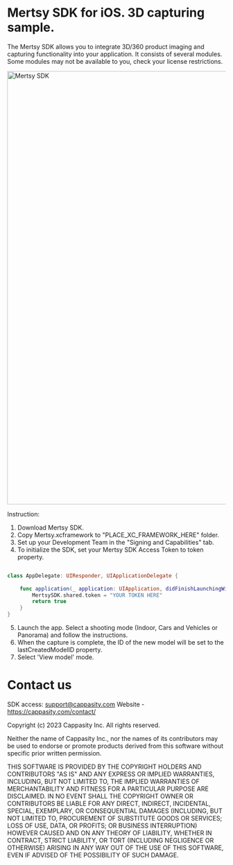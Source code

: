 # Mertsy SDK for iOS. 3D capturing sample.

The Mertsy SDK allows you to integrate 3D/360 product imaging and capturing functionality into your application. It consists of several modules. Some modules may not be available to you, check your license restrictions.

<img src="https://cappasity.com/wp-content/uploads/2022/07/MertsySDK-scaled.jpg" alt="Mertsy SDK" style="width:1000px;"/>

Instruction:

1. Download Mertsy SDK.
2. Copy Mertsy.xcframework to "PLACE_XC_FRAMEWORK_HERE" folder.
3. Set up your Development Team in the "Signing and Capabilities" tab.
4. To initialize the SDK, set your Mertsy SDK Access Token to token property.

```swift

class AppDelegate: UIResponder, UIApplicationDelegate {
    
    func application(_ application: UIApplication, didFinishLaunchingWithOptions launchOptions: [UIApplication.LaunchOptionsKey: Any]?) -> Bool {
        MertsySDK.shared.token = "YOUR TOKEN HERE"
        return true
    }
}
```

5. Launch the app. Select a shooting mode (Indoor, Cars and Vehicles or Panorama) and follow the instructions.
6. When the capture is complete, the ID of the new model will be set to the lastCreatedModelID property.
7. Select 'View model' mode.

# Contact us

SDK access: support@cappasity.com
Website - https://cappasity.com/contact/

Copyright (c) 2023 Cappasity Inc. All rights reserved.

Neither the name of Cappasity Inc., nor the names of its contributors may be used to endorse or promote products derived from this software without specific prior written permission.

THIS SOFTWARE IS PROVIDED BY THE COPYRIGHT HOLDERS AND CONTRIBUTORS "AS IS" AND ANY EXPRESS OR IMPLIED WARRANTIES, INCLUDING, BUT NOT LIMITED TO, THE IMPLIED WARRANTIES OF MERCHANTABILITY AND FITNESS FOR A PARTICULAR PURPOSE ARE DISCLAIMED. IN NO EVENT SHALL THE COPYRIGHT OWNER OR CONTRIBUTORS BE LIABLE FOR ANY DIRECT, INDIRECT, INCIDENTAL, SPECIAL, EXEMPLARY, OR CONSEQUENTIAL DAMAGES (INCLUDING, BUT NOT LIMITED TO, PROCUREMENT OF SUBSTITUTE GOODS OR SERVICES; LOSS OF USE, DATA, OR PROFITS; OR BUSINESS INTERRUPTION) HOWEVER CAUSED AND ON ANY THEORY OF LIABILITY, WHETHER IN CONTRACT, STRICT LIABILITY, OR TORT (INCLUDING NEGLIGENCE OR OTHERWISE) ARISING IN ANY WAY OUT OF THE USE OF THIS SOFTWARE, EVEN IF ADVISED OF THE POSSIBILITY OF SUCH DAMAGE.


              
